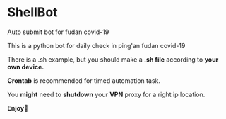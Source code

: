 # ShellBot
Auto submit bot for fudan covid-19

This is a python bot for daily check in ping'an fudan covid-19

There is a .sh example, but you should make a **.sh file** according to **your own device.**

**Crontab** is recommended for timed automation task.

You **might** need to **shutdown** your **VPN** proxy for a right ip location. 

**Enjoy**🐸

